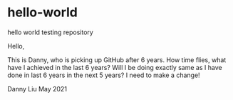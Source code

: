 # hello-world
hello world testing repository

Hello,

This is Danny, who is picking up GitHub after 6 years. How time flies, what have I achieved in the last 6 years? 
Will I be doing exactly same as I have done in last 6 years in the next 5 years? I need to make a change!

Danny Liu
May 2021

